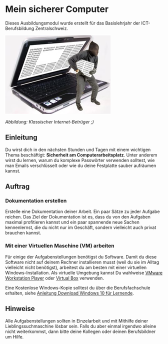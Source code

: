 # Mein sicherer Computer

Dieses Ausbildungsmodul wurde erstellt für das Basislehrjahr der ICT-Berufsbildung Zentralschweiz.

![Bild](res/betrueger.jpg)

_Abbildung: Klassischer Internet-Betrüger ;)_


## Einleitung 

 Du wirst dich in den nächsten Stunden und Tagen mit einem wichtigen Thema beschäftigt: **Sicherheit am Computerarbeitsplatz**. Unter anderem wirst du lernen, warum du komplexe Passwörter verwenden solltest, wie man Emails verschlüsselt oder wie du deine Festplatte sauber aufräumen kannst. 

## Auftrag

### Dokumentation erstellen 

Erstelle eine Dokumentation deiner Arbeit. Ein paar Sätze zu jeder Aufgabe reichen. Das Ziel der Dokumentation ist es, dass du von den Aufgaben maximal profitieren kannst und ein paar spannende neue Sachen kennenlernst, die du nicht nur im Geschäft, sondern vielleicht auch privat brauchen kannst. 

### Mit einer Virtuellen Maschine (VM) arbeiten

Für einige der Aufgabenstellungen benötigst du Software. Damit du diese Software nicht auf deinem Rechner installieren musst (weil du sie im Alltag vielleicht nicht benötigst), arbeitest du am besten mit einer virtuellen Windows-Installation. Als virtuelle Umgebung kannst Du wahlweise [VMware  Workstation Player](https://www.vmware.com/de/products/workstation-player.html) oder [Virtual Box](https://www.virtualbox.org) verwenden. 

Eine Kostenlose Windows-Kopie solltest du über die Berufsfachschule erhalten, siehe [Anleitung Download Windows 10 für Lernende](https://beruf.lu.ch/-/media/Beruf/Dokumente/schulen_berufsbildungszentren/wirtschaft_informatik_technik/ICT/Software_LE/A_Download_Windows10_Lernende_V2a.pdf?la=de-CH). 

## Hinweise 

Alle Aufgabenstellungen sollten in Einzelarbeit und mit Mithilfe deiner Lieblingssuchmaschine lösbar sein. Falls du aber einmal irgendwo alleine nicht weiterkommst, dann bitte deine Kollegen oder deinen Berufsbildner um Hilfe.

